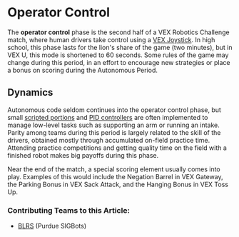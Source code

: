 # Operator Control

The **operator control** phase is the second half of a VEX Robotics Challenge match, where human drivers take control using a [VEX Joystick](../../vex-electronics/vex-electronics/vex-joystick.md). In high school, this phase lasts for the lion's share of the game \(two minutes\), but in VEX U, this mode is shortened to 60 seconds. Some rules of the game may change during this period, in an effort to encourage new strategies or place a bonus on scoring during the Autonomous Period.

## Dynamics

Autonomous code seldom continues into the operator control phase, but small [scripted portions](../general/finite-state-machine.md) and [PID controllers](../control-algorithms/pid-controller.md) are often implemented to manage low-level tasks such as supporting an arm or running an intake. Parity among teams during this period is largely related to the skill of the drivers, obtained mostly through accumulated on-field practice time. Attending practice competitions and getting quality time on the field with a finished robot makes big payoffs during this phase.

Near the end of the match, a special scoring element usually comes into play. Examples of this would include the Negation Barrel in VEX Gateway, the Parking Bonus in VEX Sack Attack, and the Hanging Bonus in VEX Toss Up.

### Contributing Teams to this Article:

* [BLRS](https://purduesigbots.com/) \(Purdue SIGBots\)

